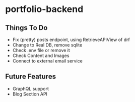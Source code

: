 # portfolio-backend
## Things To Do
- Fix (pretty) posts endpoint, using RetrieveAPIView of drf
- Change to Real DB, remove sqlite
- Check .env file or remove it
- Check Content and Images
- Connect to external email service

## Future Features
- GraphQL support
- Blog Section API
